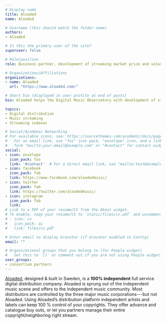 ```yaml
---
# Display name
title: Aloaded
name: Aloaded

# Username (this should match the folder name)
authors:
- Aloaded

# Is this the primary user of the site?
superuser: false

# Role/position
role: Business partner, development of streaming market price and volume indicators.

# Organizations/Affiliations
organizations:
- name: Aloaded
  url: "https://www.aloaded.com/"

# Short bio (displayed in user profile at end of posts)
bio: Aloaded helps the Digital Music Observatory with development of streaming market price and volume indicators.

topics:
- Digital distribution
- Music streaming
- Streaming indexes

# Social/Academic Networking
# For available icons, see: https://sourcethemes.com/academic/docs/page-builder/#icons
#   For an email link, use "fas" icon pack, "envelope" icon, and a link in the
#   form "mailto:your-email@example.com" or "#contact" for contact widget.
social:
- icon: envelope
  icon_pack: fas
  link: '#contact'  # For a direct email link, use "mailto:test@example.org".
- icon: facebook
  icon_pack: fab
  link: https://www.facebook.com/aloadedmusic/
- icon: twitter
  icon_pack: fab
  link: https://twitter.com/aloadedmusic/
- icon: instagram
  icon_pack: fab
  link: 
# Link to a PDF of your resume/CV from the About widget.
# To enable, copy your resume/CV to `static/files/cv.pdf` and uncomment the lines below.
# - icon: cv
#   icon_pack: ai
#   link: files/cv.pdf

# Enter email to display Gravatar (if Gravatar enabled in Config)
email: ""

# Organizational groups that you belong to (for People widget)
#   Set this to `[]` or comment out if you are not using People widget.
user_groups:
- consortium partners
---
```


[Aloaded](https://www.aloaded.com/), designed & built in Sweden, is a **100% independent** full service digital distribution company. Aloaded is sprung out of the independent music scene and offers  to the independent music community. Most distributors are controlled by the three major music corporations---but not Aloaded. Using Aloaded’s distribution platform independent artists and labels can keep 100 % control of your copyrights.  They offer advance and catalogue buy outs, or let you partners manage their entire copyright/neighboring right stream.
